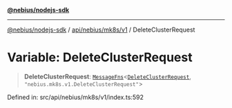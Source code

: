 [**@nebius/nodejs-sdk**](../../../../../README.md)

***

[@nebius/nodejs-sdk](../../../../../README.md) / [api/nebius/mk8s/v1](../README.md) / DeleteClusterRequest

# Variable: DeleteClusterRequest

> **DeleteClusterRequest**: [`MessageFns`](../../../../../runtime/protos/core/interfaces/MessageFns.md)\<[`DeleteClusterRequest`](../interfaces/DeleteClusterRequest.md), `"nebius.mk8s.v1.DeleteClusterRequest"`\>

Defined in: src/api/nebius/mk8s/v1/index.ts:592
